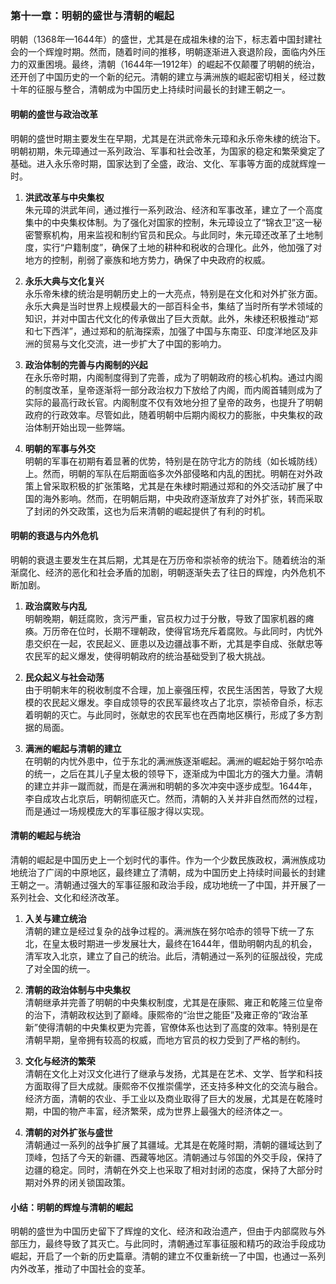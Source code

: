 ### 第十一章：明朝的盛世与清朝的崛起

明朝（1368年—1644年）的盛世，尤其是在成祖朱棣的治下，标志着中国封建社会的一个辉煌时期。然而，随着时间的推移，明朝逐渐进入衰退阶段，面临内外压力的双重困境。最终，清朝（1644年—1912年）的崛起不仅颠覆了明朝的统治，还开创了中国历史的一个新的纪元。清朝的建立与满洲族的崛起密切相关，经过数十年的征服与整合，清朝成为中国历史上持续时间最长的封建王朝之一。

#### 明朝的盛世与政治改革

明朝的盛世时期主要发生在早期，尤其是在洪武帝朱元璋和永乐帝朱棣的统治下。明朝初期，朱元璋通过一系列政治、军事和社会改革，为国家的稳定和繁荣奠定了基础。进入永乐帝时期，国家达到了全盛，政治、文化、军事等方面的成就辉煌一时。

1. **洪武改革与中央集权**  
朱元璋的洪武年间，通过推行一系列政治、经济和军事改革，建立了一个高度集中的中央集权体制。为了强化对国家的控制，朱元璋设立了“锦衣卫”这一秘密警察机构，用来监视和制约官员和民众。与此同时，朱元璋还改革了土地制度，实行“户籍制度”，确保了土地的耕种和税收的合理化。此外，他加强了对地方的控制，削弱了豪族和地方势力，确保了中央政府的权威。

2. **永乐大典与文化复兴**  
永乐帝朱棣的统治是明朝历史上的一大亮点，特别是在文化和对外扩张方面。永乐大典是当时世界上规模最大的一部百科全书，集结了当时所有学术领域的知识，并对中国古代文化的传承做出了巨大贡献。此外，朱棣还积极推动“郑和七下西洋”，通过郑和的航海探索，加强了中国与东南亚、印度洋地区及非洲的贸易与文化交流，进一步扩大了中国的影响力。

3. **政治体制的完善与内阁制的兴起**  
在永乐帝时期，内阁制度得到了完善，成为了明朝政府的核心机构。通过内阁的制度改革，皇帝逐渐将一部分政治权力下放给了内阁，而内阁首辅则成为了实际的最高行政长官。内阁制度不仅有效地分担了皇帝的政务，也提升了明朝政府的行政效率。尽管如此，随着明朝中后期内阁权力的膨胀，中央集权的政治体制开始出现一些弊端。

4. **明朝的军事与外交**  
明朝的军事在初期有着显著的优势，特别是在防守北方的防线（如长城防线）上。然而，明朝的军队在后期面临多次外部侵略和内乱的困扰。明朝在对外政策上曾采取积极的扩张策略，尤其是在朱棣时期通过郑和的外交活动扩展了中国的海外影响。然而，在明朝后期，中央政府逐渐放弃了对外扩张，转而采取了封闭的外交政策，这也为后来清朝的崛起提供了有利的时机。

#### 明朝的衰退与内外危机

明朝的衰退主要发生在其后期，尤其是在万历帝和崇祯帝的统治下。随着统治的渐渐腐化、经济的恶化和社会矛盾的加剧，明朝逐渐失去了往日的辉煌，内外危机不断加剧。

1. **政治腐败与内乱**  
明朝晚期，朝廷腐败，贪污严重，官员权力过于分散，导致了国家机器的瘫痪。万历帝在位时，长期不理朝政，使得官场充斥着腐败。与此同时，内忧外患交织在一起，农民起义、匪患以及边疆战事不断，尤其是李自成、张献忠等农民军的起义爆发，使得明朝政府的统治基础受到了极大挑战。

2. **民众起义与社会动荡**  
由于明朝末年的税收制度不合理，加上豪强压榨，农民生活困苦，导致了大规模的农民起义爆发。李自成领导的农民军最终攻占了北京，崇祯帝自杀，标志着明朝的灭亡。与此同时，张献忠的农民军也在西南地区横行，形成了多方割据的局面。

3. **满洲的崛起与清朝的建立**  
在明朝的内忧外患中，位于东北的满洲族逐渐崛起。满洲的崛起始于努尔哈赤的统一，之后在其儿子皇太极的领导下，逐渐成为中国北方的强大力量。清朝的建立并非一蹴而就，而是在满洲和明朝的多次冲突中逐步成型。1644年，李自成攻占北京后，明朝彻底灭亡。然而，清朝的入关并非自然而然的过程，而是通过一场规模庞大的军事征服才得以实现。

#### 清朝的崛起与统治

清朝的崛起是中国历史上一个划时代的事件。作为一个少数民族政权，满洲族成功地统治了广阔的中原地区，最终建立了清朝，成为中国历史上持续时间最长的封建王朝之一。清朝通过强大的军事征服和政治手段，成功地统一了中国，并开展了一系列社会、文化和经济改革。

1. **入关与建立统治**  
清朝的建立是经过复杂的战争过程的。满洲族在努尔哈赤的领导下统一了东北，在皇太极时期进一步发展壮大，最终在1644年，借助明朝内乱的机会，清军攻入北京，建立了自己的统治。此后，清朝通过一系列的征服战役，完成了对全国的统一。

2. **清朝的政治体制与中央集权**  
清朝继承并完善了明朝的中央集权制度，尤其是在康熙、雍正和乾隆三位皇帝的治下，清朝政权达到了巅峰。康熙帝的“治世之能臣”及雍正帝的“政治革新”使得清朝的中央集权更为完善，官僚体系也达到了高度的效率。特别是在清朝早期，皇帝拥有较高的权威，而地方官员的权力受到了严格的制约。

3. **文化与经济的繁荣**  
清朝在文化上对汉文化进行了继承与发扬，尤其是在艺术、文学、哲学和科技方面取得了巨大成就。康熙帝不仅推崇儒学，还支持多种文化的交流与融合。经济方面，清朝的农业、手工业以及商业取得了巨大的发展，尤其是在乾隆时期，中国的物产丰富，经济繁荣，成为世界上最强大的经济体之一。

4. **清朝的对外扩张与盛世**  
清朝通过一系列的战争扩展了其疆域。尤其是在乾隆时期，清朝的疆域达到了顶峰，包括了今天的新疆、西藏等地区。清朝通过与邻国的外交手段，保持了边疆的稳定。同时，清朝在外交上也采取了相对封闭的态度，保持了大部分时期对外界的闭关锁国政策。

#### 小结：明朝的辉煌与清朝的崛起

明朝的盛世为中国历史留下了辉煌的文化、经济和政治遗产，但由于内部腐败与外部压力，最终导致了其灭亡。与此同时，清朝通过军事征服和精巧的政治手段成功崛起，开启了一个新的历史篇章。清朝的建立不仅重新统一了中国，也通过一系列内外改革，推动了中国社会的变革。
